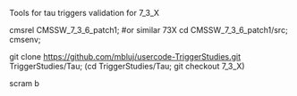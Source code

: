 
Tools for tau triggers validation for 7_3_X

cmsrel CMSSW_7_3_6_patch1; #or similar 73X
cd CMSSW_7_3_6_patch1/src;
cmsenv;

git clone https://github.com/mbluj/usercode-TriggerStudies.git TriggerStudies/Tau;
(cd TriggerStudies/Tau; git checkout 7_3_X)

scram b


